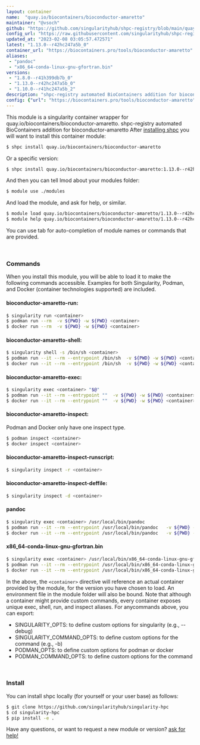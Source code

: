 ```yaml
---
layout: container
name:  "quay.io/biocontainers/bioconductor-amaretto"
maintainer: "@vsoch"
github: "https://github.com/singularityhub/shpc-registry/blob/main/quay.io/biocontainers/bioconductor-amaretto/container.yaml"
config_url: "https://raw.githubusercontent.com/singularityhub/shpc-registry/main/quay.io/biocontainers/bioconductor-amaretto/container.yaml"
updated_at: "2023-02-08 03:05:57.472571"
latest: "1.13.0--r42hc247a5b_0"
container_url: "https://biocontainers.pro/tools/bioconductor-amaretto"
aliases:
 - "pandoc"
 - "x86_64-conda-linux-gnu-gfortran.bin"
versions:
 - "1.8.0--r41h399db7b_0"
 - "1.13.0--r42hc247a5b_0"
 - "1.10.0--r41hc247a5b_2"
description: "shpc-registry automated BioContainers addition for bioconductor-amaretto"
config: {"url": "https://biocontainers.pro/tools/bioconductor-amaretto", "maintainer": "@vsoch", "description": "shpc-registry automated BioContainers addition for bioconductor-amaretto", "latest": {"1.13.0--r42hc247a5b_0": "sha256:0e98bbc89881b4af5f37d1e63cfe9aa48993d5cbc1e0f3a1b1dd7a01f7398ead"}, "tags": {"1.8.0--r41h399db7b_0": "sha256:49355276bdea97b7e66499fe76661ebe36d729e51f05642cbb6f6e54279a198b", "1.13.0--r42hc247a5b_0": "sha256:0e98bbc89881b4af5f37d1e63cfe9aa48993d5cbc1e0f3a1b1dd7a01f7398ead", "1.10.0--r41hc247a5b_2": "sha256:7001198fe654f446517ba9a7e4caaec0d887b9265dc06c34e73b7a4a7a44906b"}, "docker": "quay.io/biocontainers/bioconductor-amaretto", "aliases": {"pandoc": "/usr/local/bin/pandoc", "x86_64-conda-linux-gnu-gfortran.bin": "/usr/local/bin/x86_64-conda-linux-gnu-gfortran.bin"}}
---
```


This module is a singularity container wrapper for quay.io/biocontainers/bioconductor-amaretto.
shpc-registry automated BioContainers addition for bioconductor-amaretto
After [installing shpc](#install) you will want to install this container module:


```bash
$ shpc install quay.io/biocontainers/bioconductor-amaretto
```

Or a specific version:

```bash
$ shpc install quay.io/biocontainers/bioconductor-amaretto:1.13.0--r42hc247a5b_0
```

And then you can tell lmod about your modules folder:

```bash
$ module use ./modules
```

And load the module, and ask for help, or similar.

```bash
$ module load quay.io/biocontainers/bioconductor-amaretto/1.13.0--r42hc247a5b_0
$ module help quay.io/biocontainers/bioconductor-amaretto/1.13.0--r42hc247a5b_0
```

You can use tab for auto-completion of module names or commands that are provided.

<br>

### Commands

When you install this module, you will be able to load it to make the following commands accessible.
Examples for both Singularity, Podman, and Docker (container technologies supported) are included.

#### bioconductor-amaretto-run:

```bash
$ singularity run <container>
$ podman run --rm  -v ${PWD} -w ${PWD} <container>
$ docker run --rm  -v ${PWD} -w ${PWD} <container>
```

#### bioconductor-amaretto-shell:

```bash
$ singularity shell -s /bin/sh <container>
$ podman run --it --rm --entrypoint /bin/sh  -v ${PWD} -w ${PWD} <container>
$ docker run --it --rm --entrypoint /bin/sh  -v ${PWD} -w ${PWD} <container>
```

#### bioconductor-amaretto-exec:

```bash
$ singularity exec <container> "$@"
$ podman run --it --rm --entrypoint ""  -v ${PWD} -w ${PWD} <container> "$@"
$ docker run --it --rm --entrypoint ""  -v ${PWD} -w ${PWD} <container> "$@"
```

#### bioconductor-amaretto-inspect:

Podman and Docker only have one inspect type.

```bash
$ podman inspect <container>
$ docker inspect <container>
```

#### bioconductor-amaretto-inspect-runscript:

```bash
$ singularity inspect -r <container>
```

#### bioconductor-amaretto-inspect-deffile:

```bash
$ singularity inspect -d <container>
```


#### pandoc

```bash
$ singularity exec <container> /usr/local/bin/pandoc
$ podman run --it --rm --entrypoint /usr/local/bin/pandoc   -v ${PWD} -w ${PWD} <container> -c " $@"
$ docker run --it --rm --entrypoint /usr/local/bin/pandoc   -v ${PWD} -w ${PWD} <container> -c " $@"
```


#### x86_64-conda-linux-gnu-gfortran.bin

```bash
$ singularity exec <container> /usr/local/bin/x86_64-conda-linux-gnu-gfortran.bin
$ podman run --it --rm --entrypoint /usr/local/bin/x86_64-conda-linux-gnu-gfortran.bin   -v ${PWD} -w ${PWD} <container> -c " $@"
$ docker run --it --rm --entrypoint /usr/local/bin/x86_64-conda-linux-gnu-gfortran.bin   -v ${PWD} -w ${PWD} <container> -c " $@"
```



In the above, the `<container>` directive will reference an actual container provided
by the module, for the version you have chosen to load. An environment file in the
module folder will also be bound. Note that although a container
might provide custom commands, every container exposes unique exec, shell, run, and
inspect aliases. For anycommands above, you can export:

 - SINGULARITY_OPTS: to define custom options for singularity (e.g., --debug)
 - SINGULARITY_COMMAND_OPTS: to define custom options for the command (e.g., -b)
 - PODMAN_OPTS: to define custom options for podman or docker
 - PODMAN_COMMAND_OPTS: to define custom options for the command

<br>

### Install

You can install shpc locally (for yourself or your user base) as follows:

```bash
$ git clone https://github.com/singularityhub/singularity-hpc
$ cd singularity-hpc
$ pip install -e .
```

Have any questions, or want to request a new module or version? [ask for help!](https://github.com/singularityhub/singularity-hpc/issues)